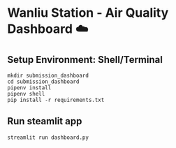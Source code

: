 # Wanliu Station - Air Quality Dashboard ☁️

## Setup Environment: Shell/Terminal
```
mkdir submission_dashboard
cd submission_dashboard
pipenv install
pipenv shell
pip install -r requirements.txt
```
## Run steamlit app
```
streamlit run dashboard.py
```
